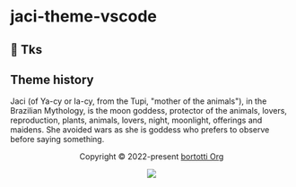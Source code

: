 # jaci-theme-vscode

<!-- <h3 align="center">
  <img src="./images/bitmap.svg" width=100/>
<p align="center">jaci for <a href="https://insomnia.rest/">vscode</a></p>
<h/3>
<p align="center">
  <a href="https://github.com/fernandobortotti/jaci-theme-insomnia" target="_blank">
    <img alt="github stars" src="https://img.shields.io/github/stars/fernandobortotti/jaci-theme-insomnia.svg?colorA=192523&colorB=4e8c82&style=for-the-badge&logo=starship" />
     <a href="https://github.com/fernandobortotti/jaci-theme-insomnia/issues"><img src="https://img.shields.io/github/issues/fernandobortotti/jaci-theme-insomnia?colorA=192523&colorB=f39c5a&style=for-the-badge"></a>
    <a href="https://github.com/fernandobortotti/jaci-theme-insomnia/contributors"><img src="https://img.shields.io/github/contributors/fernandobortotti/jaci-theme-insomnia?colorA=192523&colorB=7f51fc&style=for-the-badge"></a>
  </a>

</p> -->

## 🖖 Tks

## Theme history

Jaci (of Ya-cy or Ia-cy, from the Tupi, "mother of the animals"), in the Brazilian Mythology, is the moon goddess, protector of the animals, lovers, reproduction, plants, animals, lovers, night, moonlight, offerings and maidens. She avoided wars as she is goddess who prefers to observe before saying something.

<p align="center">Copyright &copy; 2022-present <a href="https://github.com/fernandobortotti" target="_blank">bortotti Org</a>
<p align="center"><a href="https://github.com/fernandobortotti/jaci-theme-vscode/blob/main/LICENSE"><img src="https://img.shields.io/static/v1.svg?style=for-the-badge&label=License&message=MIT&logoColor=d9e0ee&colorA=302d41&colorB=c9cbff"/></a></p>
